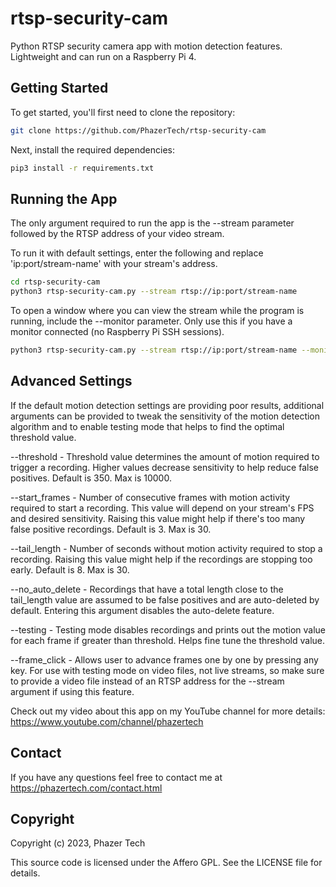 # rtsp-security-cam
Python RTSP security camera app with motion detection features.  Lightweight and can run on a Raspberry Pi 4.

## Getting Started

To get started, you'll first need to clone the repository:

```bash
git clone https://github.com/PhazerTech/rtsp-security-cam
```

Next, install the required dependencies:

```bash
pip3 install -r requirements.txt
```

## Running the App

The only argument required to run the app is the --stream parameter followed by the RTSP address of your video stream.

To run it with default settings, enter the following and replace 'ip:port/stream-name' with your stream's address.

```bash
cd rtsp-security-cam
python3 rtsp-security-cam.py --stream rtsp://ip:port/stream-name
```

To open a window where you can view the stream while the program is running, include the --monitor parameter.
Only use this if you have a monitor connected (no Raspberry Pi SSH sessions).

```bash
python3 rtsp-security-cam.py --stream rtsp://ip:port/stream-name --monitor
```

## Advanced Settings

If the default motion detection settings are providing poor results, additional arguments can be provided to tweak the sensitivity of the motion detection algorithm and to enable testing mode
that helps to find the optimal threshold value.

--threshold - Threshold value determines the amount of motion required to trigger a recording. Higher values decrease sensitivity to help reduce false positives. Default is 350. Max is 10000.

--start_frames - Number of consecutive frames with motion activity required to start a recording. This value will depend on your stream's FPS and desired sensitivity. Raising this value might help if there's too many false positive recordings. Default is 3. Max is 30.

--tail_length - Number of seconds without motion activity required to stop a recording. Raising this value might help if the recordings are stopping too early. Default is 8. Max is 30.

--no_auto_delete - Recordings that have a total length close to the tail_length value are assumed to be false positives and are auto-deleted by default. Entering this argument disables the auto-delete feature.

--testing - Testing mode disables recordings and prints out the motion value for each frame if greater than threshold. Helps fine tune the threshold value.

--frame_click - Allows user to advance frames one by one by pressing any key. For use with testing mode on video files, not live streams, so make sure to provide a video file instead of an RTSP address for the --stream argument if using this feature.

Check out my video about this app on my YouTube channel for more details: https://www.youtube.com/channel/phazertech

## Contact

If you have any questions feel free to contact me at https://phazertech.com/contact.html

## Copyright

Copyright (c) 2023, Phazer Tech

This source code is licensed under the Affero GPL. See the LICENSE file for details.

